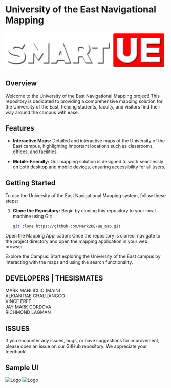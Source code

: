 # University of the East Navigational Mapping
![Logo](images/LOGO.png)

## Overview

Welcome to the University of the East Navigational Mapping project! This repository is dedicated to providing a comprehensive mapping solution for the University of the East, helping students, faculty, and visitors find their way around the campus with ease.

## Features

- **Interactive Maps:** Detailed and interactive maps of the University of the East campus, highlighting important locations such as classrooms, offices, and facilities.

- **Mobile-Friendly:** Our mapping solution is designed to work seamlessly on both desktop and mobile devices, ensuring accessibility for all users.

## Getting Started

To use the University of the East Navigational Mapping system, follow these steps:

1. **Clone the Repository:** Begin by cloning this repository to your local machine using Git:

   ```bash
   git clone https://github.com/Mark2UE/ue_map.git
Open the Mapping Application: Once the repository is cloned, navigate to the project directory and open the mapping application in your web browser.

Explore the Campus: Start exploring the University of the East campus by interacting with the maps and using the search functionality.

## DEVELOPERS | THESISMATES
MARK MANLICLIC (MAIN)<br>
ALKIAN RAE CHALUANGCO<br>
VINCE ERFE <br>
JAY MARK CORDOVA<br>
RICHMOND LAGMAN <br>

## ISSUES
If you encounter any issues, bugs, or have suggestions for improvement, please open an issue on our GitHub repository. We appreciate your feedback!


## Sample UI

![Logo](screenshots/capture_1.JPG)
![Logo](screenshots/capture_2.JPG)
